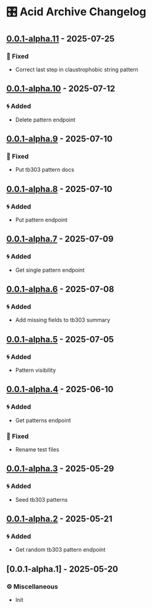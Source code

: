 # 🎛️ Acid Archive Changelog
## [0.0.1-alpha.11] - 2025-07-25

### 🔧 Fixed

- Correct last step in claustrophobic string pattern


## [0.0.1-alpha.10] - 2025-07-12

### 🌀 Added

- Delete pattern endpoint


## [0.0.1-alpha.9] - 2025-07-10

### 🔧 Fixed

- Put tb303 pattern docs


## [0.0.1-alpha.8] - 2025-07-10

### 🌀 Added

- Put pattern endpoint


## [0.0.1-alpha.7] - 2025-07-09

### 🌀 Added

- Get single pattern endpoint


## [0.0.1-alpha.6] - 2025-07-08

### 🌀 Added

- Add missing fields to tb303 summary


## [0.0.1-alpha.5] - 2025-07-05

### 🌀 Added

- Pattern visibility


## [0.0.1-alpha.4] - 2025-06-10

### 🌀 Added

- Get patterns endpoint


### 🔧 Fixed

- Rename test files


## [0.0.1-alpha.3] - 2025-05-29

### 🌀 Added

- Seed tb303 patterns


## [0.0.1-alpha.2] - 2025-05-21

### 🌀 Added

- Get random tb303 pattern endpoint


## [0.0.1-alpha.1] - 2025-05-20

### ⚙️ Miscellaneous

- Init


[0.0.1-alpha.11]: https://github.com/acidarchive/acid/compare/v0.0.1-alpha.10..0.0.1-alpha.11
[0.0.1-alpha.10]: https://github.com/acidarchive/acid/compare/v0.0.1-alpha.9..v0.0.1-alpha.10
[0.0.1-alpha.9]: https://github.com/acidarchive/acid/compare/v0.0.1-alpha.8..v0.0.1-alpha.9
[0.0.1-alpha.8]: https://github.com/acidarchive/acid/compare/v0.0.1-alpha.7..v0.0.1-alpha.8
[0.0.1-alpha.7]: https://github.com/acidarchive/acid/compare/v0.0.1-alpha.6..v0.0.1-alpha.7
[0.0.1-alpha.6]: https://github.com/acidarchive/acid/compare/v0.0.1-alpha.5..v0.0.1-alpha.6
[0.0.1-alpha.5]: https://github.com/acidarchive/acid/compare/v0.0.1-alpha.4..v0.0.1-alpha.5
[0.0.1-alpha.4]: https://github.com/acidarchive/acid/compare/v0.0.1-alpha.3..v0.0.1-alpha.4
[0.0.1-alpha.3]: https://github.com/acidarchive/acid/compare/v0.0.1-alpha.2..v0.0.1-alpha.3
[0.0.1-alpha.2]: https://github.com/acidarchive/acid/compare/v0.0.1-alpha.1..v0.0.1-alpha.2

<!-- generated by git-cliff -->
